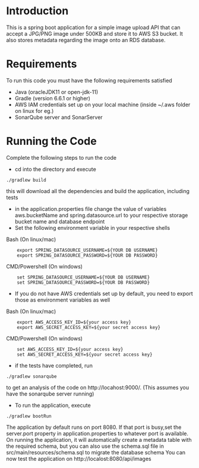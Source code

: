 # Introduction
This is a spring boot application for a simple image upload API that can accept a JPG/PNG image under 500KB and store it to AWS S3 bucket.
It also stores metadata regarding the image onto an RDS database.

# Requirements
To run this code you must have the following requirements satisfied
- Java (oracleJDK11 or open-jdk-11)
- Gradle (version 6.6.1 or higher)
- AWS IAM credentials set up on your local machine (inside ~/.aws folder on linux for eg.)
- SonarQube server and SonarServer

# Running the Code
Complete the following steps to run the code
- cd into the directory and execute 

 ```./gradlew build```

this will download all the dependencies and build the application, including tests

- in the application.properties file change the value of variables aws.bucketName and spring.datasource.url to your respective storage bucket name and database endpoint
- Set the following environment variable in your respective shells 
  
Bash (On linux/mac)
```
    export SPRING_DATASOURCE_USERNAME=${YOUR DB USERNAME}
    export SPRING_DATASOURCE_PASSWORD=${YOUR DB PASSWORD}
```
CMD/Powershell (On windows)
```
    set SPRING_DATASOURCE_USERNAME=${YOUR DB USERNAME}
    set SPRING_DATASOURCE_PASSWORD=${YOUR DB PASSWORD}
```
- If you do not have AWS credentials set up by default, you need to export those as environment variables as well

Bash (On linux/mac) 
```
    export AWS_ACCESS_KEY_ID=${your access key}
    export AWS_SECRET_ACCESS_KEY=${your secret access key}
```
CMD/Powershell (On windows)
```
    set AWS_ACCESS_KEY_ID=${your access key}
    set AWS_SECRET_ACCESS_KEY=${your secret access key}
```

- if the tests have completed, run

```./gradlew sonarqube```

to get an analysis of the code on http://locahost:9000/. (This assumes you have the sonarqube server running)
- To run the application, execute 

```./gradlew bootRun```

The application by default runs on port 8080. 
If that port is busy,set the server.port property in application.properties to whatever port is available.
On running the application, it will automatically create a metadata table with the required schema,
but you can also use the schema.sql file in src/main/resources/schema.sql to migrate the database schema
You can now test the application on http://localost:8080/api/images
